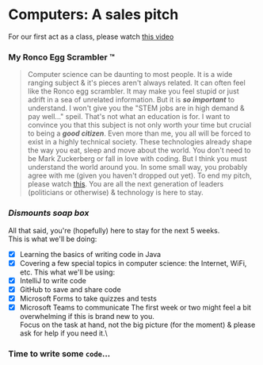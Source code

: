 # Computers: A sales pitch
For our first act as a class, please watch [this video](https://youtu.be/GdonmCgg3lE)

### My Ronco Egg Scrambler&nbsp;:tm:
> Computer science can be daunting to most people. It is a wide ranging subject & it's pieces aren't always related. It can often feel like the Ronco egg scrambler.
> It may make you feel stupid or just adrift in a sea of unrelated information.
> But it is ***so important*** to understand.
> I won't give you the "STEM jobs are in high demand & pay well..." speil. That's not what an education is for. I want to convince you that this subject is not only worth your time but crucial to being a ***good citizen***. Even more than me, you all will be forced to exist in a highly technical society. These technologies
> already shape the way you eat, sleep and move about the world. You don't need to be Mark Zuckerberg or fall in love with coding. But I think you must understand 
> the world around you.  In some small way, you probably agree with me (given you haven't dropped out yet). To end my pitch, please watch [this](https://www.youtube.com/watch?v=ncbb5B85sd0). You are all the next generation of leaders (politicians or otherwise) & technology is here to stay.

### *Dismounts soap box*
All that said, you're (hopefully) here to stay for the next 5 weeks.\
This is what we'll be doing:
- [x] Learning the basics of writing code in Java
- [x] Covering a few special topics in computer science: the Internet, WiFi, etc.
This what we'll be using:
- [x] IntelliJ to write code
- [x] GitHub to save and share code
- [x] Microsoft Forms to take quizzes and tests
- [x] Microsoft Teams to communicate
The first week or two might feel a bit overwhelming if this is brand new to you.\
Focus on the task at hand, not the big picture (for the moment) & please ask for help if you need it.\

### Time to write some `code`...

